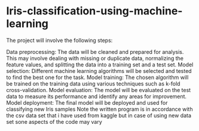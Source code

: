 # Iris-classification-using-machine-learning

The project will involve the following steps:

Data preprocessing: The data will be cleaned and prepared for analysis. This may involve dealing with missing or duplicate data, normalizing the feature values, and splitting the data into a training set and a test set.
Model selection: Different machine learning algorithms will be selected and tested to find the best one for the task.
Model training: The chosen algorithm will be trained on the training data using various techniques such as k-fold cross-validation.
Model evaluation: The model will be evaluated on the test data to measure its performance and identify any areas for improvement.
Model deployment: The final model will be deployed and used for classifying new Iris samples
Note the written program is in accordance with the csv data set that i have used from kaggle but in case of using new data set sone aspects of the code may vary
